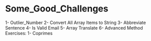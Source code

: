 # Some_Good_Challenges

1- Outlier_Number
2- Convert All Array Items to String
3- Abbreviate Sentence
4- Is Valid Email
5- Array Translate
6- Advanced Method Exercises:
    1- Coprimes
